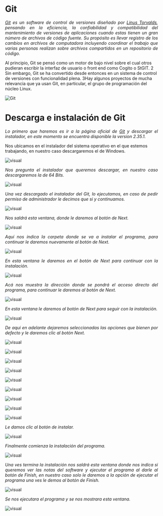 # <b>Git </b>
<cite style="display:block; text-align: justify">[Git][1_0] es un software de control de versiones diseñado por [Linus Torvalds][1_2], pensando en la eficiencia, la confiabilidad y compatibilidad del mantenimiento de versiones de aplicaciones cuando estas tienen un gran número de archivos de código fuente. Su propósito es llevar registro de los cambios en archivos de computadora incluyendo coordinar el trabajo que varias personas realizan sobre archivos compartidos en un repositorio de código.

Al principio, Git se pensó como un motor de bajo nivel sobre el cual otros pudieran escribir la interfaz de usuario o front end como Cogito o StGIT. 2​Sin embargo, Git se ha convertido desde entonces en un sistema de control de versiones con funcionalidad plena. 3​Hay algunos proyectos de mucha relevancia que ya usan Git, en particular, el grupo de programación del núcleo Linux.</cite>

[1_0]:https://es.wikipedia.org/wiki/Git

[1_1]:https://git-scm.com/downloads

[1_2]:https://es.wikipedia.org/wiki/Linus_Torvalds

![Git](img-Git/img0.png) 

# <b>Descarga e instalación de Git</b>
<cite style="display:block; text-align: justify">Lo primero que haremos es ir a la página oficial de [Git][1_1] y descargar el instalador, en este momento se encuentra disponible la version 2.35.1.

Nos ubicamos en el instalador del sistema operativo en el que estemos trabajando, en nuestro caso descargaremos el de Windows.</cite>

![visual](img-Git/img1.png) 

<cite style="display:block; text-align: justify">Nos pregunta el instalador que queremos descargar, en nuestro caso descargaremos la de 64 Bits.</cite>

![visual](img-Git/img2.png)

<cite style="display:block; text-align: justify">Una vez descargado el instalador del Git, lo ejecutamos, en caso de pedir permiso de administrador le decimos que si y continuamos.</cite>

![visual](img-Git/img3.png)

<cite style="display:block; text-align: justify">Nos saldrá esta ventana, donde le daremos al botón de Next.</cite>

![visual](img-Git/img4)

<cite style="display:block; text-align: justify">Aquí nos indica la carpeta donde se va a instalar el programa, para continuar le daremos nuevamente al botón de Next.</cite>

![visual](img-Git/img5.jfif)

<cite style="display:block; text-align: justify">En esta ventana le daremos en el botón de Next para continuar con la instalación.</cite>

![visual](img-Git/img6.jfif)

<cite style="display:block; text-align: justify">Acá nos muestra la dirección donde se pondrá el acceso directo del programa, para continuar le daremos al botón de Next.</cite>

![visual](img-Git/img7.jfif)

<cite style="display:block; text-align: justify">En esta ventana le daremos al botón de Next para seguir con la instalación.</cite>

![visual](img-Git/img8.jfif)

<cite style="display:block; text-align: justify">De aqui en adelante dejaremos seleccionadas las opciones que bienen por defecto y le daremos clic al botón Next.</cite>

![visual](img-Git/img9.jfif)

![visual](img-Git/img10.jfif)

![visual](img-Git/img11.jfif)

![visual](img-Git/img12.jfif)

![visual](img-Git/img13.jfif)

![visual](img-Git/img14.jfif)

![visual](img-Git/img15.jfif)

![visual](img-Git/img16.jfif)

![visual](img-Git/img17.jfif)

<cite style="display:block; text-align: justify">Le damos clic al botón de instalar.</cite>

![visual](img-Git/img18.jfif)

<cite style="display:block; text-align: justify">Finalmente comienza la instalación del programa.</cite>

![visual](img-Git/img19.jfif)

<cite style="display:block; text-align: justify">Una ves termina la instalación nos saldrá esta ventana donde nos indica si queremos ver las notas del software y ejecutar el programa al darle al botón de Finish, en nuestro caso solo le daremos a la opción de ejecutar el programa una ves le demos al botón de Finish.</cite>

![visual](img-Git/img20.jfif)

<cite style="display:block; text-align: justify">Se nos ejecutara el programa y se nos mostrara esta ventana.</cite>

![visual](img-Git/img21.jfif)



